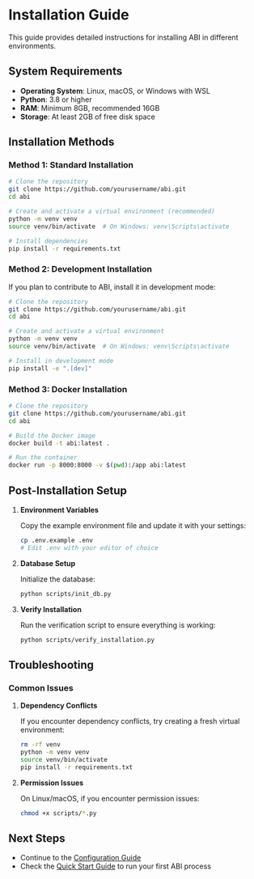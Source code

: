 # Installation Guide

This guide provides detailed instructions for installing ABI in different environments.

## System Requirements

- **Operating System**: Linux, macOS, or Windows with WSL
- **Python**: 3.8 or higher
- **RAM**: Minimum 8GB, recommended 16GB
- **Storage**: At least 2GB of free disk space

## Installation Methods

### Method 1: Standard Installation

```bash
# Clone the repository
git clone https://github.com/yourusername/abi.git
cd abi

# Create and activate a virtual environment (recommended)
python -m venv venv
source venv/bin/activate  # On Windows: venv\Scripts\activate

# Install dependencies
pip install -r requirements.txt
```

### Method 2: Development Installation

If you plan to contribute to ABI, install it in development mode:

```bash
# Clone the repository
git clone https://github.com/yourusername/abi.git
cd abi

# Create and activate a virtual environment
python -m venv venv
source venv/bin/activate  # On Windows: venv\Scripts\activate

# Install in development mode
pip install -e ".[dev]"
```

### Method 3: Docker Installation

```bash
# Clone the repository
git clone https://github.com/yourusername/abi.git
cd abi

# Build the Docker image
docker build -t abi:latest .

# Run the container
docker run -p 8000:8000 -v $(pwd):/app abi:latest
```

## Post-Installation Setup

1. **Environment Variables**

   Copy the example environment file and update it with your settings:

   ```bash
   cp .env.example .env
   # Edit .env with your editor of choice
   ```

2. **Database Setup**

   Initialize the database:

   ```bash
   python scripts/init_db.py
   ```

3. **Verify Installation**

   Run the verification script to ensure everything is working:

   ```bash
   python scripts/verify_installation.py
   ```

## Troubleshooting

### Common Issues

1. **Dependency Conflicts**

   If you encounter dependency conflicts, try creating a fresh virtual environment:

   ```bash
   rm -rf venv
   python -m venv venv
   source venv/bin/activate
   pip install -r requirements.txt
   ```

2. **Permission Issues**

   On Linux/macOS, if you encounter permission issues:

   ```bash
   chmod +x scripts/*.py
   ```

## Next Steps

- Continue to the [Configuration Guide](configuration.md)
- Check the [Quick Start Guide](quick-start.md) to run your first ABI process 